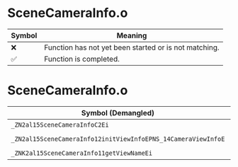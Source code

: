 # SceneCameraInfo.o
| Symbol | Meaning 
| ------------- | ------------- 
| :x: | Function has not yet been started or is not matching. 
| :white_check_mark: | Function is completed. 


# SceneCameraInfo.o
| Symbol (Demangled) | Symbol (Mangled) | Decompiled? |
| ------------- |  ------------- | ------------- |
| `_ZN2al15SceneCameraInfoC2Ei` | `al::SceneCameraInfo::SceneCameraInfo(int)` | :white_check_mark: |
| `_ZN2al15SceneCameraInfo12initViewInfoEPNS_14CameraViewInfoE` | `al::SceneCameraInfo::initViewInfo(al::CameraViewInfo *)` | :white_check_mark: |
| `_ZNK2al15SceneCameraInfo11getViewNameEi` | `al::SceneCameraInfo::getViewName(int)const` | :white_check_mark: |
